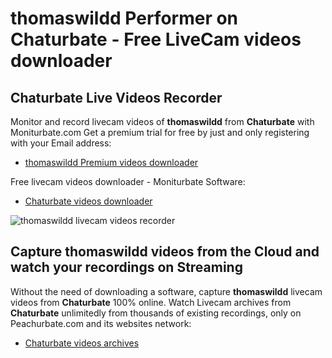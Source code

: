 # thomaswildd Performer on Chaturbate - Free LiveCam videos downloader

## Chaturbate Live Videos Recorder

Monitor and record livecam videos of **thomaswildd** from **Chaturbate** with Moniturbate.com
Get a premium trial for free by just and only registering with your Email address:
* [thomaswildd Premium videos downloader](https://moniturbate.com/request-demo-licence-key.html)

Free livecam videos downloader - Moniturbate Software:
* [Chaturbate videos downloader](https://moniturbate.com/moniturbate-download-software.html)

![thomaswildd livecam videos recorder](https://peachurnet.com/templates/moniturbate-software.png)


## Capture thomaswildd videos from the Cloud and watch your recordings on Streaming

Without the need of downloading a software, capture **thomaswildd** livecam videos from **Chaturbate** 100% online.
Watch Livecam archives from **Chaturbate** unlimitedly from thousands of existing recordings, only on Peachurbate.com and its websites network:
* [Chaturbate videos archives](https://peachurnet.com/)